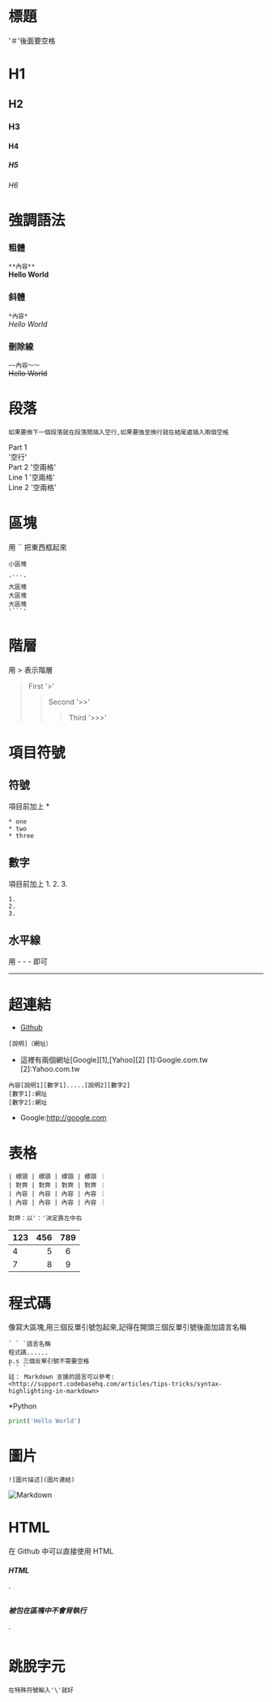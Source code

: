# 標題
'＃'後面要空格
# H1
## H2
### H3
#### H4
##### H5
###### H6

# 強調語法
### 粗體
`**內容**`  
**Hello World**  

### 斜體
`*內容*`  
*Hello World*

### 刪除線
`~~內容～～`  
~~Hello World~~

# 段落
`如果要換下一個段落就在段落間插入空行,如果要強至換行就在結尾處插入兩個空格`

Part 1  
'空行'  
Part 2 '空兩格'  
Line 1 '空兩格'  
Line 2 '空兩格'

# 區塊  
用 `` 把東西框起來

`小區塊`

```
'```'
大區塊
大區塊
大區塊
'```'
```

# 階層
用 > 表示階層
>First '>'
>>Second '>>'
>>>Third '>>>'

# 項目符號
## 符號
項目前加上 *  
```
* one
* two
* three
```
## 數字  
項目前加上 1. 2. 3.  
```
1.
2.
3.
```
## 水平線  
用 - - - 即可

---

# 超連結

* [Github](https://github.com/)  

```
[說明]（網址）
```

* 這裡有兩個網址[Google][1],[Yahoo][2]
[1]:Google.com.tw
[2]:Yahoo.com.tw
```
內容[說明1][數字1].....[說明2][數字2]  
[數字1]:網址  
[數字2]:網址
```  

* Google:<http://google.com>

# 表格
```
| 標頭 | 標頭 | 標頭 | 標頭 ｜
| 對齊 | 對齊 | 對齊 | 對齊 ｜
| 內容 | 內容 | 內容 | 內容 ｜  
| 內容 | 內容 | 內容 | 內容 ｜

對齊：以'：'決定靠左中右
```  
| 123 | 456 | 789 |
| :-- | --: | :-: |
| 4   | 5   | 6   |
| 7   | 8   | 9   |

# 程式碼
像寫大區塊,用三個反單引號包起來,記得在開頭三個反單引號後面加語言名稱
```
` ` `語言名稱
程式碼......
p.s 三個反單引號不需要空格
` ` `
註： Markdown 支援的語言可以參考:<http://support.codebasehq.com/articles/tips-tricks/syntax-highlighting-in-markdown>

```  
*Python  
```py
print('Hello World')
```

# 圖片
```
![圖片描述](圖片連結)
```
![Markdown](https://upload.wikimedia.org/wikipedia/commons/thumb/4/48/Markdown-mark.svg/208px-Markdown-mark.svg.png)

# HTML
在 Github 中可以直接使用 HTML  
<h5>HTML</h3>
`<h5>被包在區塊中不會背執行</h3>`

# 跳脫字元
`在特殊符號輸入'\'就好`
